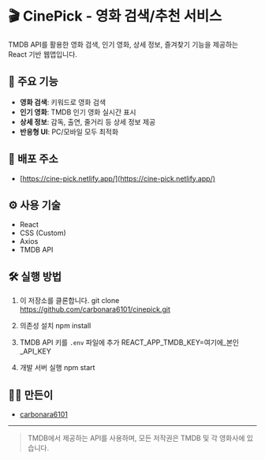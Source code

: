 # 🎬 CinePick - 영화 검색/추천 서비스

TMDB API를 활용한 영화 검색, 인기 영화, 상세 정보, 즐겨찾기 기능을 제공하는 React 기반 웹앱입니다.

## 📝 주요 기능
- **영화 검색**: 키워드로 영화 검색
- **인기 영화**: TMDB 인기 영화 실시간 표시
- **상세 정보**: 감독, 출연, 줄거리 등 상세 정보 제공
- **반응형 UI**: PC/모바일 모두 최적화

## 🚀 배포 주소
- [https://cine-pick.netlify.app/](https://cine-pick.netlify.app/)

## ⚙️ 사용 기술
- React
- CSS (Custom)
- Axios
- TMDB API

## 🛠️ 실행 방법
1. 이 저장소를 클론합니다.
git clone https://github.com/carbonara6101/cinepick.git

2. 의존성 설치
npm install

3. TMDB API 키를 `.env` 파일에 추가
REACT_APP_TMDB_KEY=여기에_본인_API_KEY

4. 개발 서버 실행
npm start


## 🙋‍♂️ 만든이
- [carbonara6101](https://github.com/carbonara6101)

---

> TMDB에서 제공하는 API를 사용하며, 모든 저작권은 TMDB 및 각 영화사에 있습니다.
